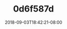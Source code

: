 ---
title: 0d6f587d
date: 2018-09-03T18:42:21-08:00
draft: false
name: 黒羽イヴ
img_url: https://pic.rmb.bdstatic.com/bjh/9f3482f529533a74192bb02eabe4461a.jpeg
original_fn: DSCF0454.jpg
tags:
- 黒羽イヴ

---